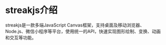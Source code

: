 streakjs介绍
========================

streakjs是一款多端JavaScript Canvas框架，支持桌面及移动浏览器、Node.js、微信小程序等平台，使用统一的API，快速实现图形绘制、变换、动画和交互等功能。